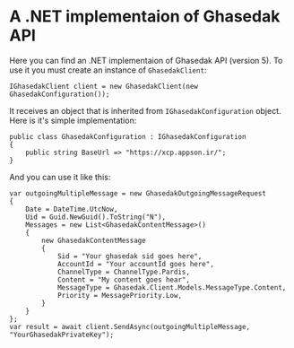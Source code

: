 # A .NET implementaion of Ghasedak API

Here you can find an .NET implementaion of Ghasedak API (version 5). To use it you must create an instance of `GhasedakClient`:

    IGhasedakClient client = new GhasedakClient(new GhasedakConfiguration());
    
It receives an object that is inherited from `IGhasedakConfiguration` object. Here is it's simple implementation:

    public class GhasedakConfiguration : IGhasedakConfiguration
    {
        public string BaseUrl => "https://xcp.appson.ir/";
    }

And you can use it like this:

    var outgoingMultipleMessage = new GhasedakOutgoingMessageRequest
    {
        Date = DateTime.UtcNow,
        Uid = Guid.NewGuid().ToString("N"),
        Messages = new List<GhasedakContentMessage>()
        {
            new GhasedakContentMessage
            {
                Sid = "Your ghasedak sid goes here",
                AccountId = "Your accountId goes here",
                ChannelType = ChannelType.Pardis,
                Content = "My content goes hear",
                MessageType = Ghasedak.Client.Models.MessageType.Content,
                Priority = MessagePriority.Low,
            }
        }
    };
    var result = await client.SendAsync(outgoingMultipleMessage, "YourGhasedakPrivateKey");

